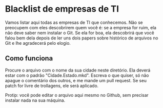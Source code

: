 Blacklist de empresas de TI
==============================

Vamos listar aqui todas as empresas de TI que conhecemos. Não se preocupem com
eles descobrirem quem você é: se a empresa for ruim, ela não deve saber nem
instalar o Git. Se ela for boa, ela descobrirá que você falou bem dela depois de
ler uns dois papers sobre histórico de arquivos no Git e lhe agradecerá pelo
elogio.


Como funciona
--------------

Procure o arquivo com o nome da sua cidade neste diretório. Ela deverá estar com
o padrão "Cidade.Estado.mkd". Escreva o que quiser, só não apague o comentário
dos outros, e me mande um pull request. Se seu patch for livre de trollagens,
ele será aplicado.

Protip: você pode editar o arquivo aqui mesmo no Github, sem precisar instalar
nada na sua máquina.

